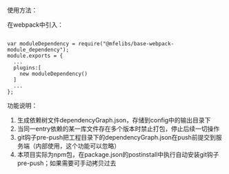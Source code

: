 
使用方法：

在webpack中引入：

```

var moduleDependency = require("@mfelibs/base-webpack-module_dependency");
module.exports = {
  ...
  plugins:[
    new moduleDependency()
  ]
  ...
};

```

功能说明：  
1. 生成依赖树文件dependencyGraph.json，存储到config中的输出目录下
2. 当同一entry依赖的某一库文件存在多个版本时禁止打包，停止后续一切操作
3. git钩子pre-push把工程目录下的dependencyGraph.json在push前提交到服务端（内部使用，这个功能可以忽略）
4. 本项目实际为npm包，在package.json的postinstall中执行自动安装git钩子pre-push；如果需要可手动拷贝过去